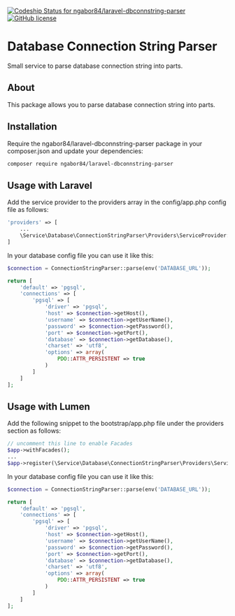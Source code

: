 [ ![Codeship Status for ngabor84/laravel-dbconnstring-parser](https://app.codeship.com/projects/346c40b0-bb1a-0136-f167-06d892cdb3f2/status?branch=master)](https://app.codeship.com/projects/312558)
[![GitHub license](https://img.shields.io/github/license/ngabor84/laravel-dbconnstring-parser.svg)](https://github.com/ngabor84/laravel-dbconnstring-parser/blob/master/LICENSE)

# Database Connection String Parser
Small service to parse database connection string into parts.

## About
This package allows you to parse database connection string into parts.

## Installation
Require the ngabor84/laravel-dbconnstring-parser package in your composer.json and update your dependencies:
```bash
composer require ngabor84/laravel-dbconnstring-parser
```

## Usage with Laravel
Add the service provider to the providers array in the config/app.php config file as follows:
```php
'providers' => [
    ...
    \Service\Database\ConnectionStringParser\Providers\ServiceProvider::class,
]
```

In your database config file you can use it like this:
```php
$connection = ConnectionStringParser::parse(env('DATABASE_URL'));

return [
    'default' => 'pgsql',
    'connections' => [
        'pgsql' => [
            'driver' => 'pgsql',
            'host' => $connection->getHost(),
            'username' => $connection->getUserName(),
            'password' => $connection->getPassword(),
            'port' => $connection->getPort(),
            'database' => $connection->getDatabase(),
            'charset' => 'utf8',
            'options' => array(
                PDO::ATTR_PERSISTENT => true
            )
        ]
    ]
];
```

## Usage with Lumen
Add the following snippet to the bootstrap/app.php file under the providers section as follows:
```php
// uncomment this line to enable Facades
$app->withFacades();
...
$app->register(\Service\Database\ConnectionStringParser\Providers\ServiceProvider::class);
```

In your database config file you can use it like this:
```php
$connection = ConnectionStringParser::parse(env('DATABASE_URL'));

return [
    'default' => 'pgsql',
    'connections' => [
        'pgsql' => [
            'driver' => 'pgsql',
            'host' => $connection->getHost(),
            'username' => $connection->getUserName(),
            'password' => $connection->getPassword(),
            'port' => $connection->getPort(),
            'database' => $connection->getDatabase(),
            'charset' => 'utf8',
            'options' => array(
                PDO::ATTR_PERSISTENT => true
            )
        ]
    ]
];
```

